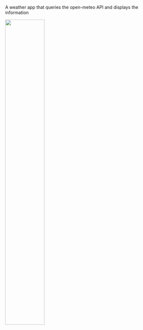 A weather app that queries the open-meteo API and displays the information

<img src="https://github.com/YumengLiu6044/Weather/assets/73615283/77f56f54-0fbb-4f46-a36d-41f922f69d77" width=50%>

